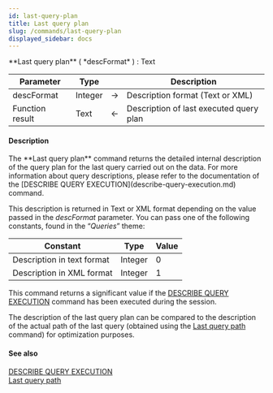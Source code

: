 ```yaml
---
id: last-query-plan
title: Last query plan
slug: /commands/last-query-plan
displayed_sidebar: docs
---
```


<!--REF #_command_.Last query plan.Syntax-->**Last query plan** ( *descFormat* ) : Text<!-- END REF-->
<!--REF #_command_.Last query plan.Params-->
| Parameter | Type |  | Description |
| --- | --- | --- | --- |
| descFormat | Integer | &#8594;  | Description format (Text or XML) |
| Function result | Text | &#8592; | Description of last executed query plan |

<!-- END REF-->

#### Description 

<!--REF #_command_.Last query plan.Summary-->The **Last query plan** command returns the detailed internal description of the query plan for the last query carried out on the data.<!-- END REF--> For more information about query descriptions, please refer to the documentation of the [DESCRIBE QUERY EXECUTION](describe-query-execution.md) command. 

This description is returned in Text or XML format depending on the value passed in the *descFormat* parameter. You can pass one of the following constants, found in the “*Queries*” theme: 

| Constant                   | Type    | Value |
| -------------------------- | ------- | ----- |
| Description in text format | Integer | 0     |
| Description in XML format  | Integer | 1     |
  
  
This command returns a significant value if the [DESCRIBE QUERY EXECUTION](describe-query-execution.md) command has been executed during the session. 

The description of the last query plan can be compared to the description of the actual path of the last query (obtained using the [Last query path](last-query-path.md) command) for optimization purposes.

#### See also 

[DESCRIBE QUERY EXECUTION](describe-query-execution.md)  
[Last query path](last-query-path.md)  